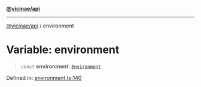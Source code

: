 [**@vicinae/api**](../README.md)

***

[@vicinae/api](../README.md) / environment

# Variable: environment

> `const` **environment**: [`Environment`](../interfaces/Environment.md)

Defined in: [environment.ts:140](https://github.com/vicinaehq/vicinae/blob/c742d5fc509336339909dd669955b863f086bf4e/api/src/api/environment.ts#L140)
